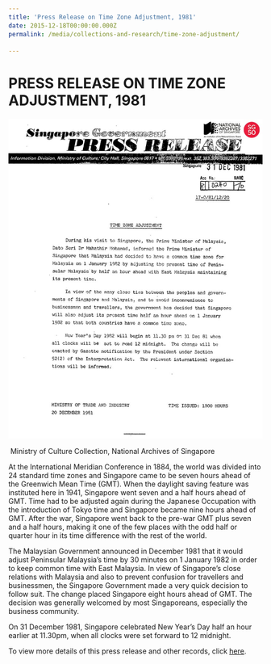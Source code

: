 ```yaml
---
title: 'Press Release on Time Zone Adjustment, 1981'
date: 2015-12-18T00:00:00.000Z
permalink: /media/collections-and-research/time-zone-adjustment/

---
```



<iframe id="pxcelframe" src="//t.sharethis.com/a/t_.htm?ver=0.345.16984&amp;cid=c010#rnd=1577949898478&amp;cid=c010&amp;dmn=www.nas.gov.sg&amp;tt=t.dhj&amp;dhjLcy=61&amp;lbl=pxcel&amp;flbl=pxcel&amp;ll=d&amp;ver=0.345.16984&amp;ell=d&amp;cck=__stid&amp;pn=%2Fblogs%2Farchivistpick%2Ftime-zone-adjustment%2F&amp;qs=na&amp;rdn=www.nas.gov.sg&amp;rpn=%2Fblogs%2Farchivistpick%2F&amp;rqs=na&amp;cc=SG&amp;cont=AS&amp;ipaddr=" style="display: none;"></iframe>

# PRESS RELEASE ON TIME ZONE ADJUSTMENT, 1981

![Ministry of Culture Collection, National Archives of Singapore](../../../images/blogs/2015-12-18-l.jpg)

​                                           Ministry of Culture Collection, National Archives of Singapore

At the International Meridian Conference in 1884, the world was divided into 24 standard time zones and Singapore came to be seven hours ahead of the Greenwich Mean Time (GMT). When the daylight saving feature was instituted here in 1941, Singapore went seven and a half hours ahead of GMT. Time had to be adjusted again during the Japanese Occupation with the introduction of Tokyo time and Singapore became nine hours ahead of GMT. After the war, Singapore went back to the pre-war GMT plus seven and a half hours, making it one of the few places with the odd half or quarter hour in its time difference with the rest of the world.

The Malaysian Government announced in December 1981 that it would adjust Peninsular Malaysia’s time by 30 minutes on 1 January 1982 in order to keep common time with East Malaysia. In view of Singapore’s close relations with Malaysia and also to prevent confusion for travellers and businessmen, the Singapore Government made a very quick decision to follow suit. The change placed Singapore eight hours ahead of GMT. The decision was generally welcomed by most Singaporeans, especially the business community.

On 31 December 1981, Singapore celebrated New Year’s Day half an hour earlier at 11.30pm, when all clocks were set forward to 12 midnight.

To view more details of this press release and other records, click [here](http://www.nas.gov.sg/archivesonline/speeches/record-details/7b34212e-115d-11e3-83d5-0050568939ad).